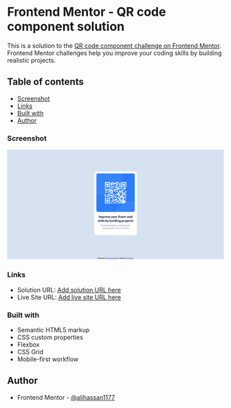 # Frontend Mentor - QR code component solution

This is a solution to the [QR code component challenge on Frontend Mentor](https://www.frontendmentor.io/challenges/qr-code-component-iux_sIO_H). Frontend Mentor challenges help you improve your coding skills by building realistic projects.

## Table of contents

- [Screenshot](#screenshot)
- [Links](#links)
- [Built with](#built-with)
- [Author](#author)

### Screenshot

![](./screenshot.png)

### Links

- Solution URL: [Add solution URL here](https://github.com/alihassan1177/qr-code-component)
- Live Site URL: [Add live site URL here](https://qrcomponentfrontendmentor.netlify.app/)

### Built with

- Semantic HTML5 markup
- CSS custom properties
- Flexbox
- CSS Grid
- Mobile-first workflow

## Author

- Frontend Mentor - [@alihassan1177](https://www.frontendmentor.io/profile/yourusername)
